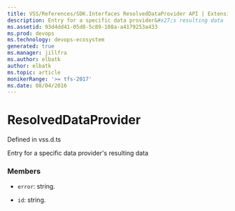 ```yaml
---
title: VSS/References/SDK.Interfaces ResolvedDataProvider API | Extensions for Azure DevOps Services
description: Entry for a specific data provider&#x27;s resulting data
ms.assetid: 93d4dd41-05d8-5c89-108a-a4179253a433
ms.prod: devops
ms.technology: devops-ecosystem
generated: true
ms.manager: jillfra
ms.author: elbatk
author: elbatk
ms.topic: article
monikerRange: '>= tfs-2017'
ms.date: 08/04/2016
---
```


# ResolvedDataProvider

Defined in vss.d.ts


Entry for a specific data provider&#x27;s resulting data 

### Members

* `error`: string. 

* `id`: string. 

